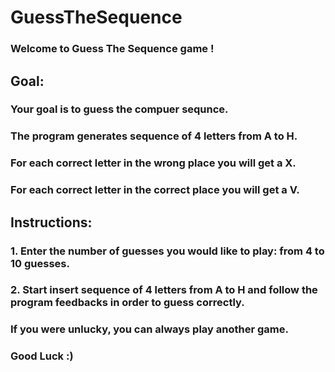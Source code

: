 # GuessTheSequence
### Welcome to Guess The Sequence game !

## Goal:
### Your goal is to guess the compuer sequnce.
### The program generates sequence of 4 letters from A to H.
### For each correct letter in the wrong place you will get a X.
### For each correct letter in the correct place you will get a V.

## Instructions: 
### 1. Enter the number of guesses you would like to play: from 4 to 10 guesses.
### 2. Start insert sequence of 4 letters from A to H and follow the program feedbacks in order to guess correctly.
### If you were unlucky, you can always play another game.

### Good Luck :)
